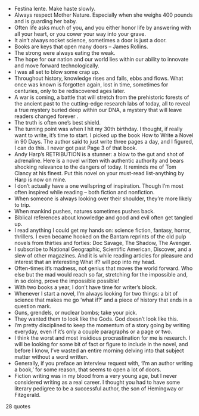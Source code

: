  - Festina lente. Make haste slowly.
 - Always respect Mother Nature. Especially when she weighs 400 pounds and is guarding her baby.
 - Often life asks much of you, and you either honor life by answering with all your heart, or you cower your way into your grave.
 - It ain’t always rocket science, sometimes a door is just a door.
 - Books are keys that open many doors – James Rollins.
 - The strong were always eating the weak.
 - The hope for our nation and our world lies within our ability to innovate and move forward technologically.
 - I was all set to blow some crap up.
 - Throughout history, knowledge rises and falls, ebbs and flows. What once was known is forgotten again, lost in time, sometimes for centuries, only to be rediscovered ages later.
 - A war is coming, a battle that will stretch from the prehistoric forests of the ancient past to the cutting-edge research labs of today, all to reveal a true mystery buried deep within our DNA, a mystery that will leave readers changed forever .
 - The truth is often one’s best shield.
 - The turning point was when I hit my 30th birthday. I thought, if really want to write, it’s time to start. I picked up the book How to Write a Novel in 90 Days. The author said to just write three pages a day, and I figured, I can do this. I never got past Page 3 of that book.
 - Andy Harp’s RETRIBUTION is a stunner: a blow to the gut and shot of adrenaline. Here is a novel written with authentic authority and bears shocking relevance to the dangers of today. It reminds me of Tom Clancy at his finest. Put this novel on your must-read list-anything by Harp is now on mine.
 - I don’t actually have a one wellspring of inspiration. Though I’m most often inspired while reading – both fiction and nonfiction.
 - When someone is always looking over their shoulder, they’re more likely to trip.
 - When mankind pushes, natures sometimes pushes back.
 - Biblical references about knowledge and good and evil often get tangled up.
 - I read anything I could get my hands on: science fiction, fantasy, horror, thrillers. I even became hooked on the Bantam reprints of the old pulp novels from thirties and forties: Doc Savage, The Shadow, The Avenger.
 - I subscribe to National Geographic, Scientific American, Discover, and a slew of other magazines. And it is while reading articles for pleasure and interest that an interesting What if? will pop into my head.
 - Often-times it’s madness, not genius that moves the world forward. Who else but the mad would reach so far, stretching for the impossible and, in so doing, prove the impossible possible!
 - With two books a year, I don’t have time for writer’s block.
 - Whenever I start a novel, I’m always looking for two things: a bit of science that makes me go ‘what if?’ and a piece of history that ends in a question mark.
 - Guns, grendels, or nuclear bombs; take your pick.
 - They wanted them to look like the Gods. God doesn’t look like this.
 - I’m pretty disciplined to keep the momentum of a story going by writing everyday, even if it’s only a couple paragraphs or a page or two.
 - I think the worst and most insidious procrastination for me is research. I will be looking for some bit of fact or figure to include in the novel, and before I know, I’ve wasted an entire morning delving into that subject matter without a word written.
 - Generally, if you preface an interview request with, ‘I’m an author writing a book,’ for some reason, that seems to open a lot of doors.
 - Fiction writing was in my blood from a very young age, but I never considered writing as a real career. I thought you had to have some literary pedigree to be a successful author, the son of Hemingway or Fitzgerald.

28 quotes